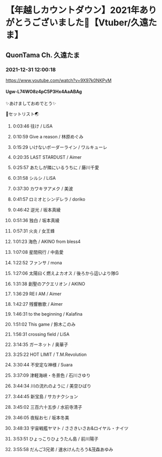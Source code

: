 # 【年越しカウントダウン】2021年ありがとうございました🎉【Vtuber/久遠たま】

## QuonTama Ch. 久遠たま

### 2021-12-31 12:00:18

https://www.youtube.com/watch?v=9X97k0NKPyM

#### Ugw-L74WO8z4pC5P3Hx4AaABAg

✨あけましておめでとう✨



🥚セットリスト🌏



01.  0:03:46  往け / LiSA

02.  0:10:59  Give a reason / 林原めぐみ

03.  0:15:29  いけないボーダーライン / ワルキューレ

04.  0:20:35  LAST STARDUST / Aimer

05.  0:25:57  あたしが隣にいるうちに / 藤川千愛

06.  0:31:58  シルシ / LiSA

07.  0:37:30  カワキヲアメク / 美波

08.  0:41:57  ロミオとシンデレラ / doriko

09.  0:46:42  逆光 / 坂本真綾

10.  0:51:36  独白 / 坂本真綾

11.  0:57:31  火炎 / 女王蜂

12.  1:01:23  海色 / AKINO from bless4

13.  1:07:08  星間飛行 / 中島愛

14.  1:22:52  ファンサ / mona

15.  1:27:06  太陽曰く燃えよカオス / 後ろから這いより隊G

16.  1:31:38  創聖のアクエリオン / AKINO

17.  1:36:29  RE:I AM / Aimer

18.  1:42:27  残響散歌 / Aimer

19.  1:46:31  to the beginning / Kalafina

20.  1:51:02  This game / 鈴木このみ

21.  1:56:31  crossing field / LiSA

22.  3:14:35  ガーネット / 奥華子

23.  3:25:22  HOT LIMIT / T.M.Revolution

24.  3:30:44  不安定な神様 / Suara

25.  3:37:09  津軽海峡・冬景色 / 石川さゆり

26.  3:44:34  川の流れのように / 美空ひばり

27.  3:44:45  新宝島 / サカナクション

28.  3:45:02  三百六十五歩 / 水前寺清子

29.  3:46:05  夜桜お七 / 坂本冬美

30.  3:48:33  宇宙戦艦ヤマト / ささきいさお&ロイヤル・ナイツ

31.  3:53:51  ひょっこりひょうたん島 / 前川陽子

32.  3:55:58  だんご3兄弟 / 速水けんたろう&茂森あゆみ

